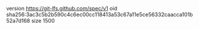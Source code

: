 version https://git-lfs.github.com/spec/v1
oid sha256:3ac3c5b2b590c4c6ec00cc118413a53c67a11e5ce56332caacca101b52a7d168
size 1500
